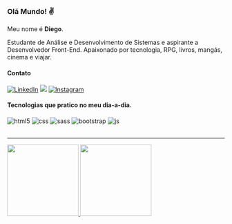 ### Olá Mundo! ✌️
Meu nome é <b>Diego</b>.

Estudante de Análise e Desenvolvimento de Sistemas e aspirante a Desenvolvedor Front-End.
Apaixonado por tecnologia, RPG, livros, mangás, cinema e viajar.

<h4>Contato </h4>

[![LinkedIn](https://img.shields.io/badge/LinkedIn-0077B5?style=for-the-badge&logo=linkedin&logoColor=white)](https://www.linkedin.com/in/diego-alisson-7a41b1142/)
<a href="mailto:diegoalisson.sales@gmail.com?subject=Olá%20Diego%20Alisson"><img src="https://img.shields.io/badge/Gmail-D14836?style=for-the-badge&logo=gmail&logoColor=white"/></a>
[![Instagram](https://img.shields.io/badge/Instagram-E4405F?style=for-the-badge&logo=instagram&logoColor=white)](https://instagram.com/diego.alisson/)

<h4>Tecnologias que pratico no meu dia-a-dia.</h4>

<div style="display: inline_block">
  <img align="center" alt="html5" src="https://img.shields.io/badge/HTML5-E34F26?style=for-the-badge&logo=html5&logoColor=white" />
  <img align="center" alt="css" src="https://img.shields.io/badge/CSS3-1572B6?style=for-the-badge&logo=css3&logoColor=white" />
  <img align="center" alt="sass" src="https://img.shields.io/badge/Sass-CC6699?style=for-the-badge&logo=sass&logoColor=white" />
  <img align="center" alt="bootstrap" src="https://img.shields.io/badge/Bootstrap-563D7C?style=for-the-badge&logo=bootstrap&logoColor=white" />
  <img align="center" alt="js" src="https://img.shields.io/badge/JavaScript-F7DF1E?style=for-the-badge&logo=javascript&logoColor=black" />
</div><br/>

<hr>

<div>
  <a href="https://github.com/diegoalisson88">
  <img height="165em" src="https://github-readme-stats.vercel.app/api?username=diegoalisson88&show_icons=true&theme=blue-green"/>
  <img height="165em" src="https://github-readme-stats.vercel.app/api/top-langs/?username=diegoalisson88&layout=compact&langs_count=7&theme=blue-green"/>
</div>

